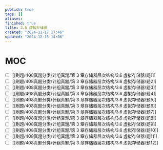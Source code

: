 ```yaml
---
publish: true
tags: []
aliases: 
finished: true
title: 3.6 虚拟存储器
created: "2024-11-17 17:46"
updated: "2024-12-15 14:06"
---
```

# MOC

- [ ] [[刷题/408真题分类/计组真题/第 3 章存储器层次结构/3.6 虚拟存储器/题1]]
- [ ] [[刷题/408真题分类/计组真题/第 3 章存储器层次结构/3.6 虚拟存储器/题2]]
- [ ] [[刷题/408真题分类/计组真题/第 3 章存储器层次结构/3.6 虚拟存储器/题3]]
- [ ] [[刷题/408真题分类/计组真题/第 3 章存储器层次结构/3.6 虚拟存储器/题4]]
- [ ] [[刷题/408真题分类/计组真题/第 3 章存储器层次结构/3.6 虚拟存储器/题5]]
- [ ] [[刷题/408真题分类/计组真题/第 3 章存储器层次结构/3.6 虚拟存储器/题6]]
- [ ] [[刷题/408真题分类/计组真题/第 3 章存储器层次结构/3.6 虚拟存储器/题7]]
- [ ] [[刷题/408真题分类/计组真题/第 3 章存储器层次结构/3.6 虚拟存储器/题8]]
- [ ] [[刷题/408真题分类/计组真题/第 3 章存储器层次结构/3.6 虚拟存储器/题9]]
- [ ] [[刷题/408真题分类/计组真题/第 3 章存储器层次结构/3.6 虚拟存储器/题10]]
- [ ] [[刷题/408真题分类/计组真题/第 3 章存储器层次结构/3.6 虚拟存储器/题11]]
- [ ] [[刷题/408真题分类/计组真题/第 3 章存储器层次结构/3.6 虚拟存储器/题12]]
